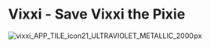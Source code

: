 # Vixxi - Save Vixxi the Pixie
![vixxi_APP_TILE_icon21_ULTRAVIOLET_METALLIC_2000 px](https://user-images.githubusercontent.com/92103579/158422542-0d3d40c4-1b7c-4da2-bf8e-a11e3d7d8a0f.png)
